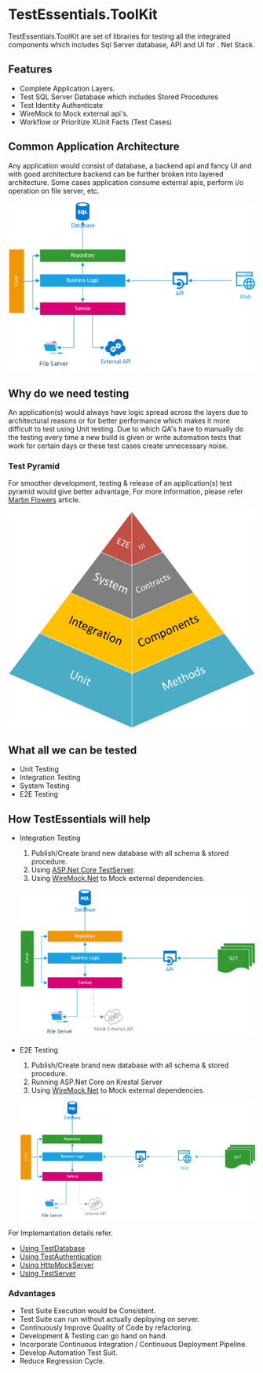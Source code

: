 # TestEssentials.ToolKit

TestEssentials.ToolKit are set of libraries for testing all the integrated components which includes Sql Server database, API and UI for . Net Stack.

## Features

* Complete Application Layers.
* Test SQL Server Database which includes Stored Procedures
* Test Identity Authenticate
* WireMock to Mock external api's.
* Workflow or Prioritize XUnit Facts (Test Cases)

## Common Application Architecture

Any application would consist of database, a backend api and fancy UI and with good architecture backend can be further broken into layered architecture. Some cases application consume external apis, perform i/o operation on file server, etc.

![Application Flow](application-flow.png)

## Why do we need testing

An application(s) would always have logic spread across the layers due to architectural reasons or for better performance which makes it more difficult to test using Unit testing. Due to which QA's have to manually do the testing every time a new build is given or write automation tests that work for certain days or these test cases create unnecessary noise.

### Test Pyramid

For smoother development, testing & release of an application(s) test pyramid would give better advantage, For more information, please refer [Martin Flowers](https://martinfowler.com/articles/practical-test-pyramid.html
) article.

![Test Pyramid](testing-pyramid.png)

## What all we can be tested

* Unit Testing
* Integration Testing
* System Testing
* E2E Testing

## How TestEssentials will help

* Integration Testing
    1. Publish/Create brand new database with all schema & stored procedure.
    2. Using [ASP.Net Core TestServer](https://docs.microsoft.com/en-us/aspnet/core/test/integration-tests?view=aspnetcore-2.2).
    3. Using [WireMock.Net](https://github.com/WireMock-Net/WireMock.Net) to Mock external dependencies.

    ![Integration Testing](integration-testing.png)

* E2E Testing
    1. Publish/Create brand new database with all schema & stored procedure.
    2. Running ASP.Net Core on Krestal Server
    3. Using [WireMock.Net](https://github.com/WireMock-Net/WireMock.Net) to Mock external dependencies.

    ![Unit Testing](e2e-testing.png)

For Implemantation details refer.

* [Using TestDatabase](https://github.com/muzammilkm/test-essentials/wiki/Using-TestDatabase)
* [Using TestAuthentication](https://github.com/muzammilkm/test-essentials/wiki/Using-TestAuthentication)
* [Using HttpMockServer](https://github.com/muzammilkm/test-essentials/wiki/Using-HttpMockServer)
* [Using TestServer](https://github.com/muzammilkm/test-essentials/wiki/Using-TestServer)

### Advantages

* Test Suite Execution would be Consistent.
* Test Suite can run without actually deploying on server.
* Continuously Improve Quality of Code by refactoring.
* Development & Testing can go hand on hand.
* Incorporate Continuous Integration / Continuous Deployment Pipeline.
* Develop Automation Test Suit.
* Reduce Regression Cycle.
